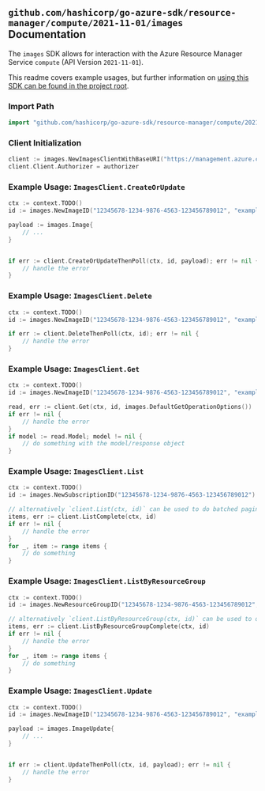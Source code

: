 
## `github.com/hashicorp/go-azure-sdk/resource-manager/compute/2021-11-01/images` Documentation

The `images` SDK allows for interaction with the Azure Resource Manager Service `compute` (API Version `2021-11-01`).

This readme covers example usages, but further information on [using this SDK can be found in the project root](https://github.com/hashicorp/go-azure-sdk/tree/main/docs).

### Import Path

```go
import "github.com/hashicorp/go-azure-sdk/resource-manager/compute/2021-11-01/images"
```


### Client Initialization

```go
client := images.NewImagesClientWithBaseURI("https://management.azure.com")
client.Client.Authorizer = authorizer
```


### Example Usage: `ImagesClient.CreateOrUpdate`

```go
ctx := context.TODO()
id := images.NewImageID("12345678-1234-9876-4563-123456789012", "example-resource-group", "imageValue")

payload := images.Image{
	// ...
}


if err := client.CreateOrUpdateThenPoll(ctx, id, payload); err != nil {
	// handle the error
}
```


### Example Usage: `ImagesClient.Delete`

```go
ctx := context.TODO()
id := images.NewImageID("12345678-1234-9876-4563-123456789012", "example-resource-group", "imageValue")

if err := client.DeleteThenPoll(ctx, id); err != nil {
	// handle the error
}
```


### Example Usage: `ImagesClient.Get`

```go
ctx := context.TODO()
id := images.NewImageID("12345678-1234-9876-4563-123456789012", "example-resource-group", "imageValue")

read, err := client.Get(ctx, id, images.DefaultGetOperationOptions())
if err != nil {
	// handle the error
}
if model := read.Model; model != nil {
	// do something with the model/response object
}
```


### Example Usage: `ImagesClient.List`

```go
ctx := context.TODO()
id := images.NewSubscriptionID("12345678-1234-9876-4563-123456789012")

// alternatively `client.List(ctx, id)` can be used to do batched pagination
items, err := client.ListComplete(ctx, id)
if err != nil {
	// handle the error
}
for _, item := range items {
	// do something
}
```


### Example Usage: `ImagesClient.ListByResourceGroup`

```go
ctx := context.TODO()
id := images.NewResourceGroupID("12345678-1234-9876-4563-123456789012", "example-resource-group")

// alternatively `client.ListByResourceGroup(ctx, id)` can be used to do batched pagination
items, err := client.ListByResourceGroupComplete(ctx, id)
if err != nil {
	// handle the error
}
for _, item := range items {
	// do something
}
```


### Example Usage: `ImagesClient.Update`

```go
ctx := context.TODO()
id := images.NewImageID("12345678-1234-9876-4563-123456789012", "example-resource-group", "imageValue")

payload := images.ImageUpdate{
	// ...
}


if err := client.UpdateThenPoll(ctx, id, payload); err != nil {
	// handle the error
}
```
